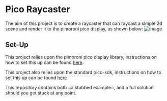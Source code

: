 # Pico Raycaster

The aim of this project is to create a raycaster that can raycast a simple 2d scene and render it to the pimoroni pico display, as shown below:
![image](https://github.com/a-caine/pico-raycaster/assets/66918276/3f9e39fe-8fb7-497a-9591-952386bdf293)



## Set-Up

This project relies upon the pimoroni pico display library, instructions on how to set this up can be found [here](https://github.com/pimoroni/pimoroni-pico#cc).

This project also relies upon the standard pico-sdk, instructions on how to set this up can be found [here](https://datasheets.raspberrypi.com/pico/getting-started-with-pico.pdf)

This repository contains both ~a stubbed example~, and a full solution should you get stuck at any point.
